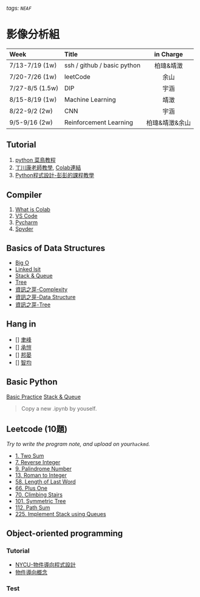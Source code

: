 
###### tags: `NEAF`

# 影像分析組


| Week            | Title                       | in Charge |
|:--------------- |:--------------------------- |:---------:|
| 7/13-7/19 (1w)  | ssh / github / basic python | 柏瑋&靖澂  |
| 7/20-7/26 (1w)  | leetCode                    |   余山    |
| 7/27-8/5 (1.5w) | DIP                         |   宇涵    |
| 8/15-8/19 (1w)  | Machine Learning            |   靖澂    |
| 8/22-9/2 (2w)   | CNN                         |   宇涵    |
| 9/5-9/16 (2w)   | Reinforcement Learning      | 柏瑋&靖澂&余山  |



## Tutorial
1. [python 菜鳥教程](https://www.runoob.com/python3/python3-tutorial.html)
2. [丁川康老師教學](https://www.youtube.com/watch?v=EP1O1GkddGQ), [Colab連結](https://colab.research.google.com/drive/1G26jv3VEbF5Ov4-LxfaXDj_0Ii-QtZIB?authuser=4)
3. [Python程式設計-彭彭的課程教學](https://training.pada-x.com/python-start.htm)

## Compiler
1. [What is Colab](https://colab.research.google.com/notebooks/welcome.ipynb?hl=zh-tw)
2. [VS Code](https://ithelp.ithome.com.tw/articles/10191357)
3. [Pycharm](https://www.runoob.com/w3cnote/pycharm-windows-install.html)
4. [Spyder](https://www.spyder-ide.org)


## Basics of Data Structures
- [Big O](https://www.youtube.com/watch?v=v4cd1O4zkGw)
- [Linked lsit](https://www.youtube.com/watch?v=njTh_OwMljA)
- [Stack & Queue](https://www.youtube.com/watch?v=wjI1WNcIntg)
- [Tree](https://www.youtube.com/watch?v=oSWTXtMglKE)
- [資訊之芽-Complexity](https://www.youtube.com/watch?v=_r7cfVrn28c)
- [資訊之芽-Data Structure](https://www.youtube.com/watch?v=EH5XO2iYJvM)
- [資訊之芽-Tree](https://www.youtube.com/watch?v=XEzd5yZLpoM)

## Hang in
- [] [聿峰](https://github.com/phocion1109/NEAF_Rozen)
- [] [承愷](https://github.com/Wu-Cheng-Kai/NEAF_Rozen)
- [] [邦晏](https://github.com/yen111033631/NEAF_Rozen)
- [] [智均](https://github.com/y880916c/NEAF_Rozen)

## Basic Python
[Basic Practice](https://colab.research.google.com/drive/1UVAnBfGOuaCM-qp3HO6eims7SRXwPoq6?usp=sharing)
[Stack & Queue](https://colab.research.google.com/drive/18zm7pgqw65PDWExdqgkeAr2DXjeKSYh_?authuser=4#scrollTo=DjuhFMc28LhC)
> Copy a new .ipynb by youself.



## Leetcode (10題)
*Try to write the program note, and upload on your`hackmd`.*

- [1. Two Sum](https://leetcode.com/problems/two-sum/)
- [7. Reverse Integer](https://leetcode.com/problems/reverse-integer/)
- [9. Palindrome Number](https://leetcode.com/problems/palindrome-number/)
- [13. Roman to Integer](https://leetcode.com/problems/roman-to-integer/)
- [58. Length of Last Word](https://leetcode.com/problems/length-of-last-word/)
- [66. Plus One](https://leetcode.com/problems/plus-one/)
- [70. Climbing Stairs](https://leetcode.com/problems/climbing-stairs/)
- [101. Symmetric Tree](https://leetcode.com/problems/symmetric-tree/)
- [112. Path Sum](https://leetcode.com/problems/path-sum/)
- [225. Implement Stack using Queues](https://leetcode.com/problems/implement-stack-using-queues/)





## Object-oriented programming
### Tutorial 
- [NYCU-物件導向程式設計](https://ocw.nctu.edu.tw/course_detail-v.php?bgid=8&gid=0&nid=343)
- [物件導向概念](https://totoroliu.medium.com/物件導向-object-oriented-programming-概念-5f205d437fd6)
### Test
